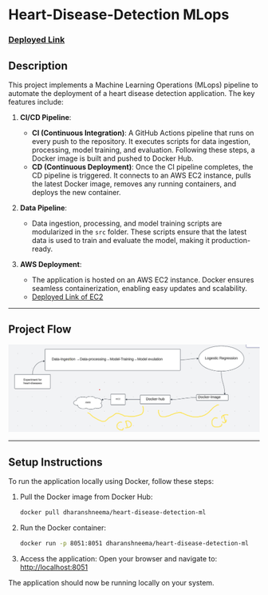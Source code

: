 # Heart-Disease-Detection MLops
### [Deployed Link](http://3.110.165.70:8501/)
## Description

This project implements a Machine Learning Operations (MLops) pipeline to automate the deployment of a heart disease detection application. The key features include:

1. **CI/CD Pipeline**:

   - **CI (Continuous Integration)**: A GitHub Actions pipeline that runs on every push to the repository. It executes scripts for data ingestion, processing, model training, and evaluation. Following these steps, a Docker image is built and pushed to Docker Hub.
   - **CD (Continuous Deployment)**: Once the CI pipeline completes, the CD pipeline is triggered. It connects to an AWS EC2 instance, pulls the latest Docker image, removes any running containers, and deploys the new container.

2. **Data Pipeline**:

   - Data ingestion, processing, and model training scripts are modularized in the `src` folder. These scripts ensure that the latest data is used to train and evaluate the model, making it production-ready.

3. **AWS Deployment**:
   - The application is hosted on an AWS EC2 instance. Docker ensures seamless containerization, enabling easy updates and scalability.
   - [Deployed Link of EC2](http://3.110.165.70:8501/)


---

## Project Flow

![Project Flowchart](https://github.com/Dharansh-Neema/heart-disease-ml-project/blob/main/img/FlowChart.png)

---

## Setup Instructions

To run the application locally using Docker, follow these steps:

1. Pull the Docker image from Docker Hub:

   ```bash
   docker pull dharanshneema/heart-disease-detection-ml
   ```

2. Run the Docker container:

   ```bash
   docker run -p 8051:8051 dharanshneema/heart-disease-detection-ml
   ```

3. Access the application:
   Open your browser and navigate to:
   [http://localhost:8051](http://localhost:8051)

The application should now be running locally on your system.
